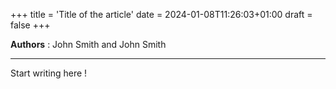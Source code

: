 +++
title = 'Title of the article'
date = 2024-01-08T11:26:03+01:00
draft = false
+++

**Authors** : John Smith and John Smith

<hr></hr>

Start writing here !